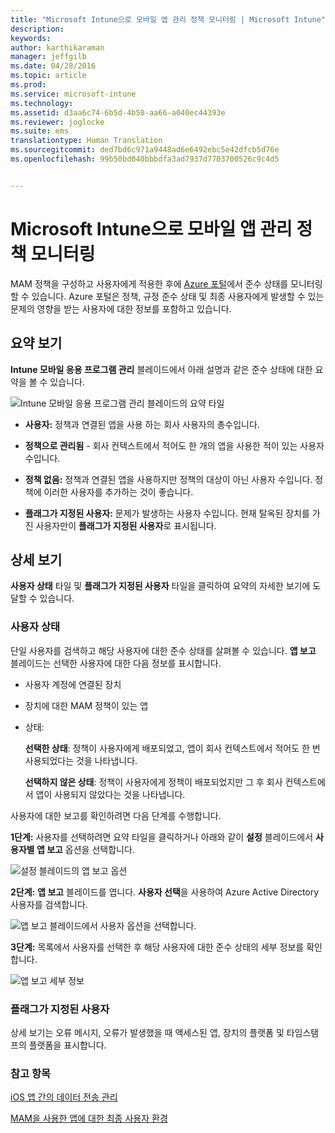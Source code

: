 ```yaml
---
title: "Microsoft Intune으로 모바일 앱 관리 정책 모니터링 | Microsoft Intune"
description: 
keywords: 
author: karthikaraman
manager: jeffgilb
ms.date: 04/28/2016
ms.topic: article
ms.prod: 
ms.service: microsoft-intune
ms.technology: 
ms.assetid: d3aa6c74-6b5d-4b50-aa66-a040ec44393e
ms.reviewer: joglocke
ms.suite: ems
translationtype: Human Translation
ms.sourcegitcommit: ded7bd6c971a9448ad6e6492ebc5e42dfcb5d76e
ms.openlocfilehash: 99b50bd040bbbdfa3ad7937d7703700526c9c4d5


---
```


# Microsoft Intune으로 모바일 앱 관리 정책 모니터링
MAM 정책을 구성하고 사용자에게 적용한 후에 [Azure 포털](https://portal.azure.com)에서 준수 상태를 모니터링할 수 있습니다. Azure 포털은 정책, 규정 준수 상태 및 최종 사용자에게 발생할 수 있는 문제의 영향을 받는 사용자에 대한 정보를 포함하고 있습니다.
## 요약 보기
**Intune 모바일 응용 프로그램 관리** 블레이드에서 아래 설명과 같은 준수 상태에 대한 요약을 볼 수 있습니다.


![Intune 모바일 응용 프로그램 관리 블레이드의 요약 타일](../media/mam-azure-portal-user-status-summary.png)

-   **사용자:** 정책과 연결된 앱을 사용 하는 회사 사용자의 총수입니다.

-   **정책으로 관리됨** - 회사 컨텍스트에서 적어도 한 개의 앱을 사용한 적이 있는 사용자 수입니다.

-   **정책 없음:** 정책과 연결된 앱을 사용하지만 정책의 대상이 아닌 사용자 수입니다.  정책에 이러한 사용자를 추가하는 것이 좋습니다.

- **플래그가 지정된 사용자:** 문제가 발생하는 사용자 수입니다. 현재 탈옥된 장치를 가진 사용자만이 **플래그가 지정된 사용자**로 표시됩니다.


## 상세 보기
**사용자 상태** 타일 및 **플래그가 지정된 사용자** 타일을 클릭하여 요약의 자세한 보기에 도달할 수 있습니다.

### 사용자 상태
단일 사용자를 검색하고 해당 사용자에 대한 준수 상태를 살펴볼 수 있습니다. **앱 보고** 블레이드는 선택한 사용자에 대한 다음 정보를 표시합니다.
- 사용자 계정에 연결된 장치
- 장치에 대한 MAM 정책이 있는 앱
- 상태:

  **선택한 상태**: 정책이 사용자에게 배포되었고, 앱이 회사 컨텍스트에서 적어도 한 번 사용되었다는 것을 나타냅니다.

  **선택하지 않은 상태**: 정책이 사용자에게 정책이 배포되었지만 그 후 회사 컨텍스트에서 앱이 사용되지 않았다는 것을 나타냅니다.

사용자에 대한 보고를 확인하려면 다음 단계를 수행합니다.

**1단계:** 사용자를 선택하려면 요약 타일을 클릭하거나 아래와 같이 **설정** 블레이드에서 **사용자별 앱 보고** 옵션을 선택합니다.

![설정 블레이드의 앱 보고 옵션](../media/mam-azure-portal-app-reporting-by-user-settings-blade.png)

**2단계:** **앱 보고** 블레이드를 엽니다. **사용자 선택**을 사용하여 Azure Active Directory 사용자를 검색합니다.

![앱 보고 블레이드에서 사용자 옵션을 선택합니다.](../media/mam-azure-portal-app-reporting-select-user.png)

**3단계:** 목록에서 사용자를 선택한 후 해당 사용자에 대한 준수 상태의 세부 정보를 확인합니다.

![앱 보고 세부 정보](../media/mam-azure-portal-app-reporting-by-user.png)
### 플래그가 지정된 사용자
상세 보기는 오류 메시지, 오류가 발생했을 때 액세스된 앱, 장치의 플랫폼 및 타임스탬프의 플랫폼을 표시합니다.  

### 참고 항목
[iOS 앱 간의 데이터 전송 관리](manage-data-transfer-between-ios-apps-with-microsoft-intune.md)

[MAM을 사용한 앱에 대한 최종 사용자 환경](end-user-experience-for-mam-enabled-apps-with-microsoft-intune.md)



<!--HONumber=Jun16_HO4-->


